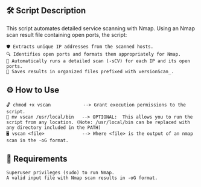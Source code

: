 ## 🛠️ **Script Description**

This script automates detailed service scanning with Nmap. Using an Nmap scan result file containing open ports, the script:

    🛡️ Extracts unique IP addresses from the scanned hosts.
    🔍 Identifies open ports and formats them appropriately for Nmap.
    🚀 Automatically runs a detailed scan (-sCV) for each IP and its open ports.
    📁 Saves results in organized files prefixed with versionScan_.

## ⚙️ **How to Use**

    🔓 chmod +x vscan            --> Grant execution permissions to the script.
    📂 mv vscan /usr/local/bin   --> OPTIONAL:  This allows you to run the script from any location. (Note: /usr/local/bin can be replaced with any directory included in the PATH)
    🖥️ vscan <file>              --> Where <file> is the output of an nmap scan in the -oG format.

## 🚨 **Requirements**

    Superuser privileges (sudo) to run Nmap.
    A valid input file with Nmap scan results in -oG format.
